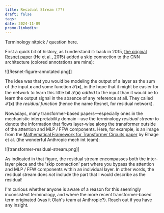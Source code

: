 ```yaml
---
title: Residual Stream (??)
draft: false
tags: 
date: 2024-11-09
promo-linkedin:
---
```

Terminology nitpick / question here.

First a quick bit of history, as I understand it: back in 2015, [the original Resnet paper](https://arxiv.org/abs/1512.03385) (He et al., 2015) added a skip connection to the CNN architecture (colored annotations are mine):

![[Resnet-figure-annotated.png]]

The idea was that you would be modeling the output of a layer as the sum of the input $\mathbf{x}$ and some function $\mathcal{F}(\mathbf{x})$, in the hope that it might be easier for the network to learn this little bit $\mathcal{F}(\mathbf{x})$ *added* to the input than it would be to learn the output signal in the absence of any reference at all. They called $\mathcal{F}(\mathbf{x})$ the *residual function* (hence the name Resnet, for residual network).

Nowadays, many transformer-based papers—especially ones in the mechanistic interpretability domain—use the terminology *residual stream* to denote the information that flows layer-wise along the transformer outside of the attention and MLP / FFW components. Here, for example, is an image from the [Mathematical Framework for Transformer Circuits paper](https://transformer-circuits.pub/2021/framework/index.html) by Elhage et al. (the wonderful Anthropic mech int team):

![[transformer-residual-stream.png]]

As indicated in that figure, the residual stream encompasses both the inter-layer piece and the 'skip connection' part where you bypass the attention and MLP / FFW components within an individual layer. In other words, the residual stream does *not* include the part that I would describe as the residual!

I'm curious whether anyone is aware of a reason for this seemingly inconsistent terminology, and where the more recent transformer-based term originated (was it Olah's team at Anthropic?). Reach out if you have any insight.